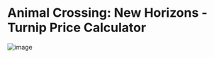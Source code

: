 # Animal Crossing: New Horizons - Turnip Price Calculator

![image](https://user-images.githubusercontent.com/55970064/105563143-dec05900-5cd1-11eb-85a2-034e24353e09.png)
